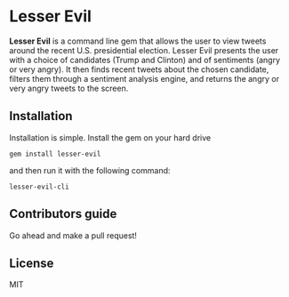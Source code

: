 # Lesser Evil
**Lesser Evil** is a command line gem that allows the user to view tweets around the recent U.S. presidential election. Lesser Evil presents the user with a choice of candidates (Trump and Clinton) and of sentiments (angry or very angry). It then finds recent tweets about the chosen candidate, filters them through a sentiment analysis engine, and returns the angry or very angry tweets to the screen.

## Installation
Installation is simple. Install the gem on your hard drive

	gem install lesser-evil
and then run it with the following command:

	lesser-evil-cli

## Contributors guide
Go ahead and make a pull request!

## License
MIT